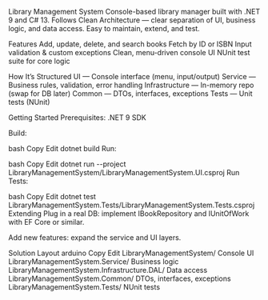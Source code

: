 Library Management System
Console-based library manager built with .NET 9 and C# 13. Follows Clean Architecture — clear separation of UI, business logic, and data access. Easy to maintain, extend, and test.

Features
Add, update, delete, and search books
Fetch by ID or ISBN
Input validation & custom exceptions
Clean, menu-driven console UI
NUnit test suite for core logic

How It’s Structured
UI — Console interface (menu, input/output)
Service — Business rules, validation, error handling
Infrastructure — In-memory repo (swap for DB later)
Common — DTOs, interfaces, exceptions
Tests — Unit tests (NUnit)

Getting Started
Prerequisites:
.NET 9 SDK

Build:

bash
Copy
Edit
dotnet build
Run:

bash
Copy
Edit
dotnet run --project LibraryManagementSystem/LibraryManagementSystem.UI.csproj
Run Tests:

bash
Copy
Edit
dotnet test LibraryManagementSystem.Tests/LibraryManagementSystem.Tests.csproj
Extending
Plug in a real DB: implement IBookRepository and IUnitOfWork with EF Core or similar.

Add new features: expand the service and UI layers.

Solution Layout
arduino
Copy
Edit
LibraryManagementSystem/             Console UI
LibraryManagementSystem.Service/     Business logic
LibraryManagementSystem.Infrastructure.DAL/   Data access
LibraryManagementSystem.Common/      DTOs, interfaces, exceptions
LibraryManagementSystem.Tests/       NUnit tests
